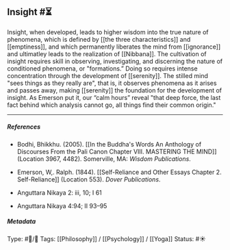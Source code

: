## Insight #⏳ 

Insight, when developed, leads to higher wisdom into the true nature of phenomena, which is defined by [[the three characteristics]] and [[emptiness]], and which permanently liberates the mind from [[ignorance]] and ultimatley leads to the realization of [[Nibbana]]. The cultivation of insight requires skill in observing, investigating, and discerning the nature of conditioned phenomena, or "formations.” Doing so requires intense concentration through the development of [[serenity]]. The stilled mind "sees things as they really are", that is, it observes phenomena as it arises and passes away, making [[serenity]] the foundation for the development of insight. As Emerson put it, our “calm hours” reveal "that deep force, the last fact behind which analysis cannot go, all things find their common origin."

___

##### References

- Bodhi, Bhikkhu. (2005). [[In the Buddha's Words An Anthology of Discourses From the Pali Canon Chapter VIII. MASTERING THE MIND]] (Location 3967, 4482). Somerville, MA: _Wisdom Publications_.

- Emerson, W,. Ralph. (1844). [[Self-Reliance and Other Essays Chapter 2. Self-Reliance]] (Location 553). _Dover Publications_.

- Anguttara Nikaya 2: iii, 10; I 61

- Anguttara Nikaya 4:94; II 93–95

##### Metadata
Type: #🔵/🔵 
Tags: [[Philosophy]] / [[Psychology]] / [[Yoga]]
Status: #☀️ 